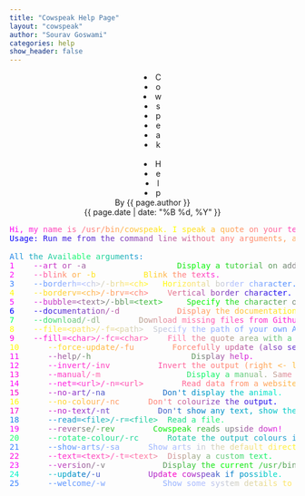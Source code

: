 ```yaml
---
title: "Cowspeak Help Page"
layout: "cowspeak"
author: "Sourav Goswami"
categories: help
show_header: false
---
```


<center>
	<div style="user-select: none">
		<li class="lighting" style="animation-delay: 0s;">C</li>
		<li class="lighting" style="animation-delay: 0.1s;">o</li>
		<li class="lighting" style="animation-delay: 0.2s;">w</li>
		<li class="lighting" style="animation-delay: 0.3s;">s</li>
		<li class="lighting" style="animation-delay: 0.4s;">p</li>
		<li class="lighting" style="animation-delay: 0.5s;">e</li>
		<li class="lighting" style="animation-delay: 0.6s;">a</li>
		<li class="lighting" style="animation-delay: 0.7s;">k</li>
		&nbsp;&nbsp;&nbsp;&nbsp;
		<li class="lighting" style="animation-delay: 0.8s;">H</li>
		<li class="lighting" style="animation-delay: 0.9s;">e</li>
		<li class="lighting" style="animation-delay: 1s;">l</li>
		<li class="lighting" style="animation-delay: 1.1s;">p</li>
	</div>
</center>

<center><span class="rgb">By {{ page.author }}</span></center>
<center><span class="rgb">{{ page.date | date: "%B %d, %Y" }}</span></center>


<pre><font color="#FF03FB">H</font><font color="#FF0BF3">i</font><font color="#FF12EC">,</font><font color="#FF1AE4"> </font><font color="#FF21DD">m</font><font color="#FF29D5">y</font><font color="#FF30CE"> </font><font color="#FF38C6">n</font><font color="#FF3FBF">a</font><font color="#FF47B7">m</font><font color="#FF4EB0">e</font><font color="#FF56A8"> </font><font color="#FF5DA1">i</font><font color="#FF6599">s</font><font color="#FF6C92"> </font><font color="#FF748A">/</font><font color="#FF7B83">u</font><font color="#FF837B">s</font><font color="#FF8A74">r</font><font color="#FF926C">/</font><font color="#FF9965">b</font><font color="#FFA15D">i</font><font color="#FFA856">n</font><font color="#FFB04E">/</font><font color="#FFB747">c</font><font color="#FFBF3F">o</font><font color="#FFC638">w</font><font color="#FFCE30">s</font><font color="#FFD529">p</font><font color="#FFDD21">e</font><font color="#FFE41A">a</font><font color="#FFEC12">k</font><font color="#FFF30B">.</font><font color="#FFFB03"> </font><font color="#FFFF00">I</font><font color="#FFF707"> </font><font color="#FFF00F">s</font><font color="#FFE816">p</font><font color="#FFE11E">e</font><font color="#FFD925">a</font><font color="#FFD22D">k</font><font color="#FFCA34"> </font><font color="#FFC33C">a</font><font color="#FFBB43"> </font><font color="#FFB44B">q</font><font color="#FFAC52">u</font><font color="#FFA55A">o</font><font color="#FF9D61">t</font><font color="#FF9669">e</font><font color="#FF8E70"> </font><font color="#FF8778">o</font><font color="#FF7F7F">n</font><font color="#FF7887"> </font><font color="#FF708E">y</font><font color="#FF6996">o</font><font color="#FF619D">u</font><font color="#FF5AA5">r</font><font color="#FF52AC"> </font><font color="#FF4BB4">t</font><font color="#FF43BB">e</font><font color="#FF3CC3">r</font><font color="#FF34CA">m</font><font color="#FF2DD2">i</font><font color="#FF25D9">n</font><font color="#FF1EE1">a</font><font color="#FF16E8">l</font><font color="#FF0FF0">.</font>
<font color="#0000FF">U</font><font color="#0502FC">s</font><font color="#0B05F9">a</font><font color="#1108F6">g</font><font color="#160BF3">e</font><font color="#1C0EF0">:</font><font color="#2211EE"> </font><font color="#2713EB">R</font><font color="#2D16E8">u</font><font color="#3319E5">n</font><font color="#381CE2"> </font><font color="#3E1FDF">m</font><font color="#4422DD">e</font><font color="#4924DA"> </font><font color="#4F27D7">f</font><font color="#552AD4">r</font><font color="#5A2DD1">o</font><font color="#6030CE">m</font><font color="#6633CC"> </font><font color="#6B35C9">t</font><font color="#7138C6">h</font><font color="#773BC3">e</font><font color="#7C3EC0"> </font><font color="#8241BD">c</font><font color="#8844BB">o</font><font color="#8D46B8">m</font><font color="#9349B5">m</font><font color="#994CB2">a</font><font color="#9E4FAF">n</font><font color="#A452AC">d</font><font color="#AA55AA"> </font><font color="#AF57A7">l</font><font color="#B55AA4">i</font><font color="#BB5DA1">n</font><font color="#C0609E">e</font><font color="#C6639B"> </font><font color="#CC6699">w</font><font color="#D16896">i</font><font color="#D76B93">t</font><font color="#DD6E90">h</font><font color="#E2718D">o</font><font color="#E8748A">u</font><font color="#EE7788">t</font><font color="#F37985"> </font><font color="#F97C82">a</font><font color="#FF7F7F">n</font><font color="#FF827C">y</font><font color="#FF8579"> </font><font color="#FF8877">a</font><font color="#FF8A74">r</font><font color="#FF8D71">g</font><font color="#FF906E">u</font><font color="#FF936B">m</font><font color="#FF9668">e</font><font color="#FF9966">n</font><font color="#FF9B63">t</font><font color="#FF9E60">s</font><font color="#FFA15D">,</font><font color="#FFA45A"> </font><font color="#FFA757">a</font><font color="#FFAA55">n</font><font color="#FFAC52">d</font><font color="#FFAF4F"> </font><font color="#FFB24C">I</font><font color="#FFB549"> </font><font color="#FFB846">w</font><font color="#FFBB44">i</font><font color="#FFBD41">l</font><font color="#FFC03E">l</font><font color="#FFC33B"> </font><font color="#FFC638">s</font><font color="#FFC935">h</font><font color="#FFCC33">o</font><font color="#FFCE30">w</font><font color="#FFD12D"> </font><font color="#FFD42A">y</font><font color="#FFD727">o</font><font color="#FFDA24">u</font><font color="#FFDD22"> </font><font color="#FFDF1F">a</font><font color="#FFE21C"> </font><font color="#FFE519">f</font><font color="#FFE816">o</font><font color="#FFEB13">r</font><font color="#FFEE11">t</font><font color="#FFF00E">u</font><font color="#FFF30B">n</font><font color="#FFF608">e</font><font color="#FFF905">.</font>

<font color="#1E83E9">A</font><font color="#1E8CE0">l</font><font color="#1E95D7">l</font><font color="#1E9ECE"> </font><font color="#1EA7C5">t</font><font color="#1EAFBD">h</font><font color="#1EB8B4">e</font><font color="#1EC1AB"> </font><font color="#1ECAA2">A</font><font color="#1ED399">v</font><font color="#1EDB91">a</font><font color="#1EE488">i</font><font color="#1EED7F">l</font><font color="#1EF676">a</font><font color="#1EFF6E">b</font><font color="#1EFA72">l</font><font color="#1EF17B">e</font><font color="#1EE983"> </font><font color="#1EE08C">a</font><font color="#1ED795">r</font><font color="#1ECE9E">g</font><font color="#1EC5A7">u</font><font color="#1EBDAF">m</font><font color="#1EB4B8">e</font><font color="#1EABC1">n</font><font color="#1EA2CA">t</font><font color="#1E99D3">s</font><font color="#1E91DB">:</font>
<font color="#FB03FB">1</font>	<font color="#EE10EE"> </font><font color="#E717E7"> </font><font color="#E11DE1">-</font><font color="#DA24DA">-</font><font color="#D32BD3">a</font><font color="#CD31CD">r</font><font color="#C638C6">t</font><font color="#C03EC0"> </font><font color="#B945B9">o</font><font color="#B24CB2">r</font><font color="#AC52AC"> </font><font color="#A559A5">-</font><font color="#9E609E">a</font><font color="#986698"> </font><font color="#916D91"> </font><font color="#8B738B"> </font><font color="#847A84"> </font><font color="#7D817D"> </font><font color="#778777"> </font><font color="#708E70"> </font><font color="#699569"> </font><font color="#639B63"> </font><font color="#5CA25C"> </font><font color="#56A856"> </font><font color="#4FAF4F"> </font><font color="#48B648"> </font><font color="#42BC42"> </font><font color="#3BC33B"> </font><font color="#34CA34"> </font><font color="#2ED02E"> </font><font color="#27D727"> </font><font color="#21DD21"> </font><font color="#1AE41A">D</font><font color="#13EB13">i</font><font color="#0DF10D">s</font><font color="#06F806">p</font><font color="#00FF00">l</font><font color="#03FB03">a</font><font color="#09F509">y</font><font color="#10EE10"> </font><font color="#17E717">a</font><font color="#1DE11D"> </font><font color="#24DA24">t</font><font color="#2BD32B">u</font><font color="#31CD31">t</font><font color="#38C638">o</font><font color="#3EC03E">r</font><font color="#45B945">i</font><font color="#4CB24C">a</font><font color="#52AC52">l</font><font color="#59A559"> </font><font color="#609E60">o</font><font color="#669866">n</font><font color="#6D916D"> </font><font color="#738B73">a</font><font color="#7A847A">d</font><font color="#817D81">d</font><font color="#877787">i</font><font color="#8E708E">n</font><font color="#956995">g</font><font color="#9B639B"> </font><font color="#A25CA2">y</font><font color="#A856A8">o</font><font color="#AF4FAF">u</font><font color="#B648B6">r</font><font color="#BC42BC"> </font><font color="#C33BC3">o</font><font color="#CA34CA">w</font><font color="#D02ED0">n</font><font color="#D727D7"> </font><font color="#DD21DD">a</font><font color="#E41AE4">r</font><font color="#EB13EB">t</font><font color="#F10DF1">.</font>
<font color="#FF06F8">2</font>	<font color="#FF22DC"> </font><font color="#FF30CE"> </font><font color="#FF3EC0">-</font><font color="#FF4BB3">-</font><font color="#FF59A5">b</font><font color="#FF6797">l</font><font color="#FF7589">i</font><font color="#FF827C">n</font><font color="#FF906E">k</font><font color="#FF9E60"> </font><font color="#FFAC52">o</font><font color="#FFBA44">r</font><font color="#FFC737"> </font><font color="#FFD529">-</font><font color="#FFE31B">b</font>			<font color="#FFEA14">B</font><font color="#FFDC22">l</font><font color="#FFCE30">i</font><font color="#FFC03E">n</font><font color="#FFB34B">k</font><font color="#FFA559"> </font><font color="#FF9767">t</font><font color="#FF8975">h</font><font color="#FF7C82">e</font><font color="#FF6E90"> </font><font color="#FF609E">t</font><font color="#FF52AC">e</font><font color="#FF44BA">x</font><font color="#FF37C7">t</font><font color="#FF29D5">s</font><font color="#FF1BE3">.</font>
<font color="#3681FF">3</font>	<font color="#478AFF"> </font><font color="#508EFF"> </font><font color="#5892FF">-</font><font color="#6197FF">-</font><font color="#6A9BFF">b</font><font color="#729FFF">o</font><font color="#7BA4FF">r</font><font color="#84A8FF">d</font><font color="#8CACFF">e</font><font color="#95B1FF">r</font><font color="#9EB5FF">h</font><font color="#A6B9FF">=</font><font color="#AFBEFF">&lt;</font><font color="#B7C2F2">c</font><font color="#C0C6E0">h</font><font color="#C9CBCF">&gt;</font><font color="#D1CFBE">/</font><font color="#DAD3AC">-</font><font color="#E3D89B">b</font><font color="#EBDC8A">r</font><font color="#F4E079">h</font><font color="#FDE567">=</font><font color="#FFE956">&lt;</font><font color="#FFED45">c</font><font color="#FFF233">h</font><font color="#FFF622">&gt;</font><font color="#FFFA11"> </font>	<font color="#FFFC08">H</font><font color="#FFF819">o</font><font color="#FFF42B">r</font><font color="#FFEF3C">i</font><font color="#FFEB4D">z</font><font color="#FFE75F">o</font><font color="#F8E270">n</font><font color="#F0DE81">t</font><font color="#E7DA92">a</font><font color="#DED5A4">l</font><font color="#D6D1B5"> </font><font color="#CDCDC6">b</font><font color="#C4C8D8">o</font><font color="#BCC4E9">r</font><font color="#B3C0FA">d</font><font color="#ABBCFF">e</font><font color="#A2B7FF">r</font><font color="#99B3FF"> </font><font color="#91AFFF">c</font><font color="#88AAFF">h</font><font color="#7FA6FF">a</font><font color="#77A2FF">r</font><font color="#6E9DFF">a</font><font color="#6599FF">c</font><font color="#5D95FF">t</font><font color="#5490FF">e</font><font color="#4B8CFF">r</font><font color="#4388FF">.</font>
<font color="#FFFA04">4</font>	<font color="#FFF10D"> </font><font color="#FFEC12"> </font><font color="#FFE816">-</font><font color="#FFE31B">-</font><font color="#FFDF1F">b</font><font color="#FFDA24">o</font><font color="#FFD628">r</font><font color="#FFD12D">d</font><font color="#FFCC32">e</font><font color="#FFC836">r</font><font color="#FFC33B">v</font><font color="#FFBF3F">=</font><font color="#FFBA44">&lt;</font><font color="#FFB648">c</font><font color="#FFB14D">h</font><font color="#FFAD51">&gt;</font><font color="#FFA856">/</font><font color="#FFA35B">-</font><font color="#FF9F5F">b</font><font color="#FF9A64">r</font><font color="#FF9668">v</font><font color="#FF916D">=</font><font color="#FF8D71">&lt;</font><font color="#FF8876">c</font><font color="#FF847A">h</font><font color="#FF7F7F">&gt;</font>	<font color="#EC7688">V</font><font color="#E3718D">e</font><font color="#DA6D91">r</font><font color="#D16896">t</font><font color="#C8649A">i</font><font color="#BF5F9F">c</font><font color="#B65BA3">a</font><font color="#AD56A8">l</font><font color="#A351AD"> </font><font color="#9A4DB1">b</font><font color="#9148B6">o</font><font color="#8844BA">r</font><font color="#7F3FBF">d</font><font color="#763BC3">e</font><font color="#6D36C8">r</font><font color="#6432CC"> </font><font color="#5B2DD1">c</font><font color="#5128D6">h</font><font color="#4824DA">a</font><font color="#3F1FDF">r</font><font color="#361BE3">a</font><font color="#2D16E8">c</font><font color="#2412EC">t</font><font color="#1B0DF1">e</font><font color="#1209F5">r</font><font color="#0904FA">.</font>
<font color="#FB03FB">5</font>	<font color="#EE11EE"> </font><font color="#E717E7"> </font><font color="#E01EE0">-</font><font color="#D925D9">-</font><font color="#D22CD2">b</font><font color="#CC33CC">u</font><font color="#C539C5">b</font><font color="#BE40BE">b</font><font color="#B747B7">l</font><font color="#B04EB0">e</font><font color="#AA55AA">=</font><font color="#A35BA3">&lt;</font><font color="#9C629C">t</font><font color="#956995">e</font><font color="#8E708E">x</font><font color="#887788">t</font><font color="#817D81">&gt;</font><font color="#7A847A">/</font><font color="#738B73">-</font><font color="#6C926C">b</font><font color="#669966">b</font><font color="#5F9F5F">l</font><font color="#58A658">=</font><font color="#51AD51">&lt;</font><font color="#4AB44A">t</font><font color="#44BB44">e</font><font color="#3DC13D">x</font><font color="#36C836">t</font><font color="#2FCF2F">&gt;</font><font color="#28D628"> </font>	<font color="#1BE31B">S</font><font color="#14EA14">p</font><font color="#0DF10D">e</font><font color="#06F806">c</font><font color="#00FF00">i</font><font color="#03FB03">f</font><font color="#0AF40A">y</font><font color="#11EE11"> </font><font color="#17E717">t</font><font color="#1EE01E">h</font><font color="#25D925">e</font><font color="#2CD22C"> </font><font color="#33CC33">c</font><font color="#39C539">h</font><font color="#40BE40">a</font><font color="#47B747">r</font><font color="#4EB04E">a</font><font color="#55AA55">c</font><font color="#5BA35B">t</font><font color="#629C62">e</font><font color="#699569">r</font><font color="#708E70"> </font><font color="#778877">o</font><font color="#7D817D">f</font><font color="#847A84"> </font><font color="#8B738B">s</font><font color="#926C92">p</font><font color="#996699">e</font><font color="#9F5F9F">e</font><font color="#A658A6">c</font><font color="#AD51AD">h</font><font color="#B44AB4"> </font><font color="#BB44BB">b</font><font color="#C13DC1">a</font><font color="#C836C8">l</font><font color="#CF2FCF">l</font><font color="#D628D6">o</font><font color="#DD22DD">o</font><font color="#E31BE3">n</font><font color="#EA14EA">s</font><font color="#F10DF1">.</font>
<font color="#0000FF">6</font>	<font color="#1108F6"> </font><font color="#1A0DF1"> </font><font color="#2311ED">-</font><font color="#2B15E9">-</font><font color="#341AE4">d</font><font color="#3D1EE0">o</font><font color="#4623DB">c</font><font color="#4F27D7">u</font><font color="#572BD3">m</font><font color="#6030CE">e</font><font color="#6934CA">n</font><font color="#7239C5">t</font><font color="#7B3DC1">a</font><font color="#8341BD">t</font><font color="#8C46B8">i</font><font color="#954AB4">o</font><font color="#9E4FAF">n</font><font color="#A753AB">/</font><font color="#AF57A7">-</font><font color="#B85CA2">d</font><font color="#C1609E"> </font><font color="#CA6599"> </font><font color="#D36995"> </font><font color="#DB6D91"> </font><font color="#E4728C"> </font><font color="#ED7688"> </font><font color="#F67B83"> </font><font color="#FE7F7F"> </font>	<font color="#FF8876">D</font><font color="#FF8C72">i</font><font color="#FF916D">s</font><font color="#FF9569">p</font><font color="#FF9965">l</font><font color="#FF9E60">a</font><font color="#FFA25C">y</font><font color="#FFA757"> </font><font color="#FFAB53">t</font><font color="#FFAF4F">h</font><font color="#FFB44A">e</font><font color="#FFB846"> </font><font color="#FFBD41">d</font><font color="#FFC13D">o</font><font color="#FFC539">c</font><font color="#FFCA34">u</font><font color="#FFCE30">m</font><font color="#FFD32B">e</font><font color="#FFD727">n</font><font color="#FFDB23">t</font><font color="#FFE01E">a</font><font color="#FFE41A">t</font><font color="#FFE915">i</font><font color="#FFED11">o</font><font color="#FFF10D">n</font><font color="#FFF608">.</font>
<font color="#00FF64">7</font>	<font color="#12F568"> </font><font color="#1BF16A"> </font><font color="#24EC6D">-</font><font color="#2DE86F">-</font><font color="#36E371">d</font><font color="#3FDF73">o</font><font color="#48DA76">w</font><font color="#51D678">n</font><font color="#5BD17A">l</font><font color="#64CC7D">o</font><font color="#6DC87F">a</font><font color="#76C381">d</font><font color="#7FBF83">/</font><font color="#88BA86">-</font><font color="#91B688">d</font><font color="#9AB18A">l</font>		<font color="#B6A391">D</font><font color="#BF9F93">o</font><font color="#C89A96">w</font><font color="#D19698">n</font><font color="#DA919A">l</font><font color="#E38D9C">o</font><font color="#EC889F">a</font><font color="#F584A1">d</font><font color="#FF7FA3"> </font><font color="#FF7AA6">m</font><font color="#FF76A8">i</font><font color="#FF71AA">s</font><font color="#FF6DAC">s</font><font color="#FF68AF">i</font><font color="#FF64B1">n</font><font color="#FF5FB3">g</font><font color="#FF5BB5"> </font><font color="#FF56B8">f</font><font color="#FF51BA">i</font><font color="#FF4DBC">l</font><font color="#FF48BF">e</font><font color="#FF44C1">s</font><font color="#FF3FC3"> </font><font color="#FF3BC5">f</font><font color="#FF36C8">r</font><font color="#FF32CA">o</font><font color="#FF2DCC">m</font><font color="#FF28CF"> </font><font color="#FF24D1">G</font><font color="#FF1FD3">i</font><font color="#FF1BD5">t</font><font color="#FF16D8">h</font><font color="#FF12DA">u</font><font color="#FF0DDC">b</font><font color="#FF09DE">.</font>
<font color="#FFFF00">8</font>	<font color="#FFFB0F"> </font><font color="#FFF916"> </font><font color="#FFF71E">-</font><font color="#FFF525">-</font><font color="#FFF32D">f</font><font color="#FFF134">i</font><font color="#FFF03C">l</font><font color="#FFEE43">e</font><font color="#FFEC4B">=</font><font color="#FFEA52">&lt;</font><font color="#FFE85A">p</font><font color="#FFE661">a</font><font color="#FCE469">t</font><font color="#F8E270">h</font><font color="#F5E178">&gt;</font><font color="#F1DF7F">/</font><font color="#EDDD87">-</font><font color="#E9DB8E">f</font><font color="#E6D996">=</font><font color="#E2D79D">&lt;</font><font color="#DED5A5">p</font><font color="#DAD3AC">a</font><font color="#D7D2B4">t</font><font color="#D3D0BB">h</font><font color="#CFCEC3">&gt;</font>	<font color="#C8CAD2">S</font><font color="#C4C8D9">p</font><font color="#C0C6E1">e</font><font color="#BCC4E8">c</font><font color="#B9C3F0">i</font><font color="#B5C1F7">f</font><font color="#B1BFFF">y</font><font color="#ADBDFF"> </font><font color="#AABBFF">t</font><font color="#A6B9FF">h</font><font color="#A2B7FF">e</font><font color="#9EB5FF"> </font><font color="#9BB4FF">p</font><font color="#97B2FF">a</font><font color="#93B0FF">t</font><font color="#8FAEFF">h</font><font color="#8CACFF"> </font><font color="#88AAFF">o</font><font color="#84A8FF">f</font><font color="#80A6FF"> </font><font color="#7DA5FF">y</font><font color="#79A3FF">o</font><font color="#75A1FF">u</font><font color="#719FFF">r</font><font color="#6E9DFF"> </font><font color="#6A9BFF">o</font><font color="#6699FF">w</font><font color="#6297FF">n</font><font color="#5F96FF"> </font><font color="#5B94FF">A</font><font color="#5792FF">S</font><font color="#5390FF">C</font><font color="#508EFF">I</font><font color="#4C8CFF">I</font><font color="#488AFF"> </font><font color="#4488FF">a</font><font color="#4187FF">r</font><font color="#3D85FF">t</font><font color="#3983FF">.</font>
<font color="#FF03E1">9</font>	<font color="#FF0BDD"> </font><font color="#FF0FDB"> </font><font color="#FF13D9">-</font><font color="#FF16D8">-</font><font color="#FF1AD6">f</font><font color="#FF1ED4">i</font><font color="#FF22D2">l</font><font color="#FF26D0">l</font><font color="#FF29CE">=</font><font color="#FF2DCC">&lt;</font><font color="#FF31CA">c</font><font color="#FF35C8">h</font><font color="#FF39C6">a</font><font color="#FF3CC5">r</font><font color="#FF40C3">&gt;</font><font color="#FF44C1">/</font><font color="#FF48BF">-</font><font color="#FF4CBD">f</font><font color="#FF4FBB">c</font><font color="#FF53B9">=</font><font color="#FF57B7">&lt;</font><font color="#FF5BB5">c</font><font color="#FF5FB3">h</font><font color="#FF62B2">a</font><font color="#FF66B0">r</font><font color="#FF6AAE">&gt;</font>	<font color="#FF72AA">F</font><font color="#FF75A8">i</font><font color="#FF79A6">l</font><font color="#FF7DA4">l</font><font color="#FB81A2"> </font><font color="#F385A0">t</font><font color="#EB899E">h</font><font color="#E48C9D">e</font><font color="#DC909B"> </font><font color="#D59499">q</font><font color="#CD9897">u</font><font color="#C59C95">o</font><font color="#BE9F93">t</font><font color="#B6A391">e</font><font color="#AFA78F"> </font><font color="#A7AB8D">a</font><font color="#9FAF8B">r</font><font color="#98B28A">e</font><font color="#90B688">a</font><font color="#89BA86"> </font><font color="#81BE84">w</font><font color="#79C282">i</font><font color="#72C580">t</font><font color="#6AC97E">h</font><font color="#62CD7C"> </font><font color="#5BD17A">a</font><font color="#53D578"> </font><font color="#4CD877">c</font><font color="#44DC75">h</font><font color="#3CE073">a</font><font color="#35E471">r</font><font color="#2DE86F">a</font><font color="#26EB6D">c</font><font color="#1EEF6B">t</font><font color="#16F369">e</font><font color="#0FF767">r</font><font color="#07FB65">.</font>
<font color="#FFFA04">1</font><font color="#FFF608">0</font>	<font color="#FFEE10"> </font><font color="#FFEA14"> </font><font color="#FFE618">-</font><font color="#FFE21C">-</font><font color="#FFDE20">f</font><font color="#FFDA24">o</font><font color="#FFD628">r</font><font color="#FFD22C">c</font><font color="#FFCE30">e</font><font color="#FFCA34">-</font><font color="#FFC638">u</font><font color="#FFC23C">p</font><font color="#FFBE40">d</font><font color="#FFBA44">a</font><font color="#FFB648">t</font><font color="#FFB24C">e</font><font color="#FFAE50">/</font><font color="#FFAA55">-</font><font color="#FFA559">f</font><font color="#FFA15D">u</font>		<font color="#FF9569">F</font><font color="#FF916D">o</font><font color="#FF8D71">r</font><font color="#FF8975">c</font><font color="#FF8579">e</font><font color="#FF817D">f</font><font color="#FA7D81">u</font><font color="#F27985">l</font><font color="#EA7589">l</font><font color="#E2718D">y</font><font color="#DA6D91"> </font><font color="#D26995">u</font><font color="#CA6599">p</font><font color="#C2619D">d</font><font color="#BA5DA1">a</font><font color="#B259A5">t</font><font color="#AA55AA">e</font><font color="#A150AE"> </font><font color="#994CB2">(</font><font color="#9148B6">a</font><font color="#8944BA">l</font><font color="#8140BE">s</font><font color="#793CC2">o</font><font color="#7138C6"> </font><font color="#6934CA">s</font><font color="#6130CE">e</font><font color="#592CD2">e</font><font color="#5028D6"> </font><font color="#4824DA">-</font><font color="#4020DE">-</font><font color="#381CE2">u</font><font color="#3018E6">p</font><font color="#2814EA">d</font><font color="#2010EE">a</font><font color="#180CF2">t</font><font color="#1008F6">e</font><font color="#0804FA">)</font>
<font color="#F905F9">1</font><font color="#EE10EE">1</font>	<font color="#D826D8"> </font><font color="#CD31CD"> </font><font color="#C23CC2">-</font><font color="#B648B6">-</font><font color="#AB53AB">h</font><font color="#A05EA0">e</font><font color="#956995">l</font><font color="#8A748A">p</font><font color="#7F7F7F">/</font><font color="#748A74">-</font><font color="#699569">h</font><font color="#5EA05E"> </font><font color="#53AB53"> </font><font color="#48B648"> </font><font color="#3CC23C"> </font><font color="#31CD31"> </font><font color="#26D826"> </font><font color="#1BE31B"> </font><font color="#10EE10"> </font><font color="#05F905"> </font><font color="#00FF00"> </font><font color="#0BF30B"> </font><font color="#16E816"> </font><font color="#21DD21"> </font><font color="#2CD22C"> </font><font color="#37C737"> </font><font color="#42BC42"> </font><font color="#4DB14D"> </font>	<font color="#639B63">D</font><font color="#6E906E">i</font><font color="#798579">s</font><font color="#857985">p</font><font color="#906E90">l</font><font color="#9B639B">a</font><font color="#A658A6">y</font><font color="#B14DB1"> </font><font color="#BC42BC">h</font><font color="#C737C7">e</font><font color="#D22CD2">l</font><font color="#DD21DD">p</font><font color="#E816E8">.</font>
<font color="#FF03FB">1</font><font color="#FF07F7">2</font>	<font color="#FF0FEF"> </font><font color="#FF13EB"> </font><font color="#FF16E8">-</font><font color="#FF1AE4">-</font><font color="#FF1EE0">i</font><font color="#FF22DC">n</font><font color="#FF26D8">v</font><font color="#FF29D5">e</font><font color="#FF2DD1">r</font><font color="#FF31CD">t</font><font color="#FF35C9">/</font><font color="#FF39C5">-</font><font color="#FF3CC2">i</font><font color="#FF40BE">n</font><font color="#FF44BA">v</font>			<font color="#FF53AB">I</font><font color="#FF57A7">n</font><font color="#FF5BA3">v</font><font color="#FF5F9F">e</font><font color="#FF629C">r</font><font color="#FF6698">t</font><font color="#FF6A94"> </font><font color="#FF6E90">t</font><font color="#FF728C">h</font><font color="#FF7589">e</font><font color="#FF7985"> </font><font color="#FF7D81">o</font><font color="#FF817D">u</font><font color="#FF8579">t</font><font color="#FF8975">p</font><font color="#FF8C72">u</font><font color="#FF906E">t</font><font color="#FF946A"> </font><font color="#FF9866">(</font><font color="#FF9C62">r</font><font color="#FF9F5F">i</font><font color="#FFA35B">g</font><font color="#FFA757">h</font><font color="#FFAB53">t</font><font color="#FFAF4F"> </font><font color="#FFB24C">&lt;</font><font color="#FFB648">-</font><font color="#FFBA44"> </font><font color="#FFBE40">l</font><font color="#FFC23C">e</font><font color="#FFC539">f</font><font color="#FFC935">t</font><font color="#FFCD31"> </font><font color="#FFD12D">i</font><font color="#FFD529">n</font><font color="#FFD826"> </font><font color="#FFDC22">E</font><font color="#FFE01E">n</font><font color="#FFE41A">g</font><font color="#FFE816">l</font><font color="#FFEB13">i</font><font color="#FFEF0F">s</font><font color="#FFF30B">h</font><font color="#FFF707">)</font><font color="#FFFB03">!</font>
<font color="#FF03E1">1</font><font color="#FF0ADE">3</font>	<font color="#FF18D7"> </font><font color="#FF1FD3"> </font><font color="#FF25D0">-</font><font color="#FF2CCD">-</font><font color="#FF33C9">m</font><font color="#FF3AC6">a</font><font color="#FF41C2">n</font><font color="#FF48BF">u</font><font color="#FF4FBB">a</font><font color="#FF56B8">l</font><font color="#FF5DB4">/</font><font color="#FF63B1">-</font><font color="#FF6AAE">m</font><font color="#FF71AA"> </font><font color="#FF78A7"> </font><font color="#FF7FA3"> </font><font color="#F186A0"> </font><font color="#E38D9C"> </font><font color="#D59499"> </font><font color="#C79B95"> </font><font color="#BAA192"> </font><font color="#ACA88F"> </font><font color="#9EAF8B"> </font><font color="#90B688"> </font><font color="#82BD84"> </font><font color="#75C481"> </font><font color="#67CB7D"> </font><font color="#59D27A"> </font><font color="#4BD976"> </font>	<font color="#30E670">D</font><font color="#22ED6C">i</font><font color="#14F469">s</font><font color="#06FB65">p</font><font color="#00FF64">l</font><font color="#0DF867">a</font><font color="#1BF16A">y</font><font color="#29EA6E"> </font><font color="#37E371">a</font><font color="#44DC75"> </font><font color="#52D578">m</font><font color="#60CE7C">a</font><font color="#6EC77F">n</font><font color="#7CC083">u</font><font color="#89BA86">a</font><font color="#97B389">l</font><font color="#A5AC8D">.</font><font color="#B3A590"> </font><font color="#C09E94">S</font><font color="#CE9797">a</font><font color="#DC909B">m</font><font color="#EA899E">e</font><font color="#F882A2"> </font><font color="#FF7CA5">a</font><font color="#FF75A8">s</font><font color="#FF6EAC"> </font><font color="#FF67AF">d</font><font color="#FF60B3">o</font><font color="#FF59B6">c</font><font color="#FF52BA">u</font><font color="#FF4BBD">m</font><font color="#FF44C1">e</font><font color="#FF3EC4">n</font><font color="#FF37C7">t</font><font color="#FF30CB">a</font><font color="#FF29CE">t</font><font color="#FF22D2">i</font><font color="#FF1BD5">o</font><font color="#FF14D9">n</font><font color="#FF0DDC">.</font>
<font color="#FF03FB">1</font><font color="#FF07F7">4</font>	<font color="#FF0EF0"> </font><font color="#FF12EC"> </font><font color="#FF15E9">-</font><font color="#FF19E5">-</font><font color="#FF1DE1">n</font><font color="#FF20DE">e</font><font color="#FF24DA">t</font><font color="#FF28D6">=</font><font color="#FF2BD3">&lt;</font><font color="#FF2FCF">u</font><font color="#FF33CC">r</font><font color="#FF36C8">l</font><font color="#FF3AC4">&gt;</font><font color="#FF3DC1">/</font><font color="#FF41BD">-</font><font color="#FF45B9">n</font><font color="#FF48B6">=</font><font color="#FF4CB2">&lt;</font><font color="#FF50AE">u</font><font color="#FF53AB">r</font><font color="#FF57A7">l</font><font color="#FF5BA3">&gt;</font>		<font color="#FF6699">R</font><font color="#FF6995">e</font><font color="#FF6D91">a</font><font color="#FF708E">d</font><font color="#FF748A"> </font><font color="#FF7886">d</font><font color="#FF7B83">a</font><font color="#FF7F7F">t</font><font color="#FF837B">a</font><font color="#FF8678"> </font><font color="#FF8A74">f</font><font color="#FF8E70">r</font><font color="#FF916D">o</font><font color="#FF9569">m</font><font color="#FF9966"> </font><font color="#FF9C62">a</font><font color="#FFA05E"> </font><font color="#FFA35B">w</font><font color="#FFA757">e</font><font color="#FFAB53">b</font><font color="#FFAE50">s</font><font color="#FFB24C">i</font><font color="#FFB648">t</font><font color="#FFB945">e</font><font color="#FFBD41"> </font><font color="#FFC13D">(</font><font color="#FFC43A">i</font><font color="#FFC836">n</font><font color="#FFCC33"> </font><font color="#FFCF2F">c</font><font color="#FFD32B">u</font><font color="#FFD628">r</font><font color="#FFDA24">l</font><font color="#FFDE20"> </font><font color="#FFE11D">f</font><font color="#FFE519">o</font><font color="#FFE915">r</font><font color="#FFEC12">m</font><font color="#FFF00E">a</font><font color="#FFF40A">t</font><font color="#FFF707">)</font><font color="#FFFB03">.</font>
<font color="#FF00C8">1</font><font color="#F305C8">5</font>	<font color="#DD10C8"> </font><font color="#D216C8"> </font><font color="#C71BC8">-</font><font color="#BC21C8">-</font><font color="#B126C8">n</font><font color="#A62CC8">o</font><font color="#9B31C8">-</font><font color="#9037C8">a</font><font color="#853CC8">r</font><font color="#7942C8">t</font><font color="#6E48C8">/</font><font color="#634DC8">-</font><font color="#5853C8">n</font><font color="#4D58C8">a</font>			<font color="#216EC8">D</font><font color="#1674C8">o</font><font color="#0B79C8">n</font><font color="#007FC8">&apos;</font><font color="#0085C8">t</font><font color="#008AC8"> </font><font color="#0090C8">d</font><font color="#0095C8">i</font><font color="#009BC8">s</font><font color="#00A0C8">p</font><font color="#00A6C8">l</font><font color="#00ABC8">a</font><font color="#00B1C8">y</font><font color="#00B6C8"> </font><font color="#00BCC8">t</font><font color="#00C2C8">h</font><font color="#00C7C8">e</font><font color="#00CDC8"> </font><font color="#00D2C8">a</font><font color="#00D8C8">n</font><font color="#00DDC8">i</font><font color="#00E3C8">m</font><font color="#00E8C8">a</font><font color="#00EEC8">l</font><font color="#00F3C8">.</font>
<font color="#FFF905">1</font><font color="#FFF40A">6</font>	<font color="#FFEA14"> </font><font color="#FFE519"> </font><font color="#FFE01E">-</font><font color="#FFDB23">-</font><font color="#FFD628">n</font><font color="#FFD12D">o</font><font color="#FFCC33">-</font><font color="#FFC638">c</font><font color="#FFC13D">o</font><font color="#FFBC42">l</font><font color="#FFB747">o</font><font color="#FFB24C">u</font><font color="#FFAD51">r</font><font color="#FFA856">/</font><font color="#FFA35B">-</font><font color="#FF9E60">n</font><font color="#FF9966">c</font>		<font color="#FF8975">D</font><font color="#FF847A">o</font><font color="#FE7F7F">n</font><font color="#F47A84">&apos;</font><font color="#EA7589">t</font><font color="#E0708E"> </font><font color="#D66B93">c</font><font color="#CC6699">o</font><font color="#C1609E">l</font><font color="#B75BA3">o</font><font color="#AD56A8">u</font><font color="#A351AD">r</font><font color="#994CB2">i</font><font color="#8E47B7">z</font><font color="#8442BC">e</font><font color="#7A3DC1"> </font><font color="#7038C6">t</font><font color="#6633CC">h</font><font color="#5B2DD1">e</font><font color="#5128D6"> </font><font color="#4723DB">o</font><font color="#3D1EE0">u</font><font color="#3319E5">t</font><font color="#2814EA">p</font><font color="#1E0FEF">u</font><font color="#140AF4">t</font><font color="#0A05F9">.</font>
<font color="#FF00C8">1</font><font color="#F604C8">7</font>	<font color="#E50CC8"> </font><font color="#DC11C8"> </font><font color="#D315C8">-</font><font color="#CB19C8">-</font><font color="#C21EC8">n</font><font color="#B922C8">o</font><font color="#B126C8">-</font><font color="#A82BC8">t</font><font color="#9F2FC8">e</font><font color="#9733C8">x</font><font color="#8E38C8">t</font><font color="#853CC8">/</font><font color="#7D40C8">-</font><font color="#7445C8">n</font><font color="#6C49C8">t</font>			<font color="#495AC8">D</font><font color="#405FC8">o</font><font color="#3863C8">n</font><font color="#2F67C8">&apos;</font><font color="#266CC8">t</font><font color="#1E70C8"> </font><font color="#1574C8">s</font><font color="#0C79C8">h</font><font color="#047DC8">o</font><font color="#0081C8">w</font><font color="#0085C8"> </font><font color="#008AC8">a</font><font color="#008EC8">n</font><font color="#0092C8">y</font><font color="#0097C8"> </font><font color="#009BC8">t</font><font color="#009FC8">e</font><font color="#00A4C8">x</font><font color="#00A8C8">t</font><font color="#00ACC8">,</font><font color="#00B1C8"> </font><font color="#00B5C8">s</font><font color="#00B9C8">h</font><font color="#00BEC8">o</font><font color="#00C2C8">w</font><font color="#00C6C8"> </font><font color="#00CBC8">t</font><font color="#00CFC8">h</font><font color="#00D3C8">e</font><font color="#00D8C8"> </font><font color="#00DCC8">a</font><font color="#00E0C8">n</font><font color="#00E5C8">i</font><font color="#00E9C8">m</font><font color="#00EDC8">a</font><font color="#00F2C8">l</font><font color="#00F6C8">.</font>
<font color="#1E82EA">1</font><font color="#1E85E7">8</font>	<font color="#1E8BE1"> </font><font color="#1E8EDE"> </font><font color="#1E91DB">-</font><font color="#1E94D8">-</font><font color="#1E97D5">r</font><font color="#1E9AD2">e</font><font color="#1E9DCF">a</font><font color="#1EA0CC">d</font><font color="#1EA3C9">=</font><font color="#1EA6C6">&lt;</font><font color="#1EAAC3">f</font><font color="#1EADBF">i</font><font color="#1EB0BC">l</font><font color="#1EB3B9">e</font><font color="#1EB6B6">&gt;</font><font color="#1EB9B3">/</font><font color="#1EBCB0">-</font><font color="#1EBFAD">r</font><font color="#1EC2AA">=</font><font color="#1EC5A7">&lt;</font><font color="#1EC8A4">f</font><font color="#1ECBA1">i</font><font color="#1ECE9E">l</font><font color="#1ED19B">e</font><font color="#1ED498">&gt;</font>	<font color="#1EDA92">R</font><font color="#1EDD8F">e</font><font color="#1EE08C">a</font><font color="#1EE389">d</font><font color="#1EE686"> </font><font color="#1EE983">a</font><font color="#1EEC80"> </font><font color="#1EEF7D">f</font><font color="#1EF27A">i</font><font color="#1EF577">l</font><font color="#1EF874">e</font><font color="#1EFB71">.</font>
<font color="#F905F9">1</font><font color="#EF0FEF">9</font>	<font color="#DA24DA"> </font><font color="#D02ED0"> </font><font color="#C539C5">-</font><font color="#BB43BB">-</font><font color="#B04EB0">r</font><font color="#A658A6">e</font><font color="#9C629C">v</font><font color="#916D91">e</font><font color="#877787">r</font><font color="#7C827C">s</font><font color="#728C72">e</font><font color="#689668">/</font><font color="#5DA15D">-</font><font color="#53AB53">r</font><font color="#48B648">e</font><font color="#3EC03E">v</font>		<font color="#1FDF1F">C</font><font color="#14EA14">o</font><font color="#0AF40A">w</font><font color="#00FF00">s</font><font color="#05F905">p</font><font color="#0FEF0F">e</font><font color="#1AE41A">a</font><font color="#24DA24">k</font><font color="#2ED02E"> </font><font color="#39C539">r</font><font color="#43BB43">e</font><font color="#4EB04E">a</font><font color="#58A658">d</font><font color="#629C62">s</font><font color="#6D916D"> </font><font color="#778777">u</font><font color="#827C82">p</font><font color="#8C728C">s</font><font color="#966896">i</font><font color="#A15DA1">d</font><font color="#AB53AB">e</font><font color="#B648B6"> </font><font color="#C03EC0">d</font><font color="#CA34CA">o</font><font color="#D529D5">w</font><font color="#DF1FDF">n</font><font color="#EA14EA">!</font>
<font color="#1EFF6E">2</font><font color="#1EFD6F">0</font>	<font color="#1EF973"> </font><font color="#1EF775"> </font><font color="#1EF577">-</font><font color="#1EF379">-</font><font color="#1EF17B">r</font><font color="#1EEF7D">o</font><font color="#1EED7F">t</font><font color="#1EEB81">a</font><font color="#1EE983">t</font><font color="#1EE785">e</font><font color="#1EE587">-</font><font color="#1EE389">c</font><font color="#1EE28A">o</font><font color="#1EE08C">l</font><font color="#1EDE8E">o</font><font color="#1EDC90">u</font><font color="#1EDA92">r</font><font color="#1ED894">/</font><font color="#1ED696">-</font><font color="#1ED498">r</font><font color="#1ED29A">c</font>		<font color="#1ECCA0">R</font><font color="#1ECAA2">o</font><font color="#1EC8A4">t</font><font color="#1EC6A6">a</font><font color="#1EC5A7">t</font><font color="#1EC3A9">e</font><font color="#1EC1AB"> </font><font color="#1EBFAD">t</font><font color="#1EBDAF">h</font><font color="#1EBBB1">e</font><font color="#1EB9B3"> </font><font color="#1EB7B5">o</font><font color="#1EB5B7">u</font><font color="#1EB3B9">t</font><font color="#1EB1BB">p</font><font color="#1EAFBD">u</font><font color="#1EADBF">t</font><font color="#1EABC1"> </font><font color="#1EAAC3">c</font><font color="#1EA8C4">o</font><font color="#1EA6C6">l</font><font color="#1EA4C8">o</font><font color="#1EA2CA">u</font><font color="#1EA0CC">r</font><font color="#1E9ECE">s</font><font color="#1E9CD0"> </font><font color="#1E9AD2">i</font><font color="#1E98D4">n</font><font color="#1E96D6"> </font><font color="#1E94D8">e</font><font color="#1E92DA">a</font><font color="#1E90DC">c</font><font color="#1E8EDE">h</font><font color="#1E8DDF"> </font><font color="#1E8BE1">l</font><font color="#1E89E3">i</font><font color="#1E87E5">n</font><font color="#1E85E7">e</font><font color="#1E83E9">.</font>
<font color="#3681FF">2</font><font color="#3A83FF">1</font>	<font color="#4388FF"> </font><font color="#478AFF"> </font><font color="#4C8CFF">-</font><font color="#508EFF">-</font><font color="#5591FF">s</font><font color="#5993FF">h</font><font color="#5D95FF">o</font><font color="#6297FF">w</font><font color="#6699FF">-</font><font color="#6B9CFF">a</font><font color="#6F9EFF">r</font><font color="#73A0FF">t</font><font color="#78A2FF">s</font><font color="#7CA4FF">/</font><font color="#81A7FF">-</font><font color="#85A9FF">s</font><font color="#89ABFF">a</font>		<font color="#97B2FF">S</font><font color="#9BB4FF">h</font><font color="#9FB6FF">o</font><font color="#A4B8FF">w</font><font color="#A8BAFF"> </font><font color="#ADBDFF">a</font><font color="#B1BFFE">r</font><font color="#B5C1F6">t</font><font color="#BAC3ED">s</font><font color="#BEC5E4"> </font><font color="#C3C8DB">i</font><font color="#C7CAD3">n</font><font color="#CBCCCA"> </font><font color="#D0CEC1">t</font><font color="#D4D0B8">h</font><font color="#D9D3AF">e</font><font color="#DDD5A7"> </font><font color="#E1D79E">d</font><font color="#E6D995">e</font><font color="#EADB8C">f</font><font color="#EFDE83">a</font><font color="#F3E07B">u</font><font color="#F7E272">l</font><font color="#FCE469">t</font><font color="#FFE660"> </font><font color="#FFE957">d</font><font color="#FFEB4F">i</font><font color="#FFED46">r</font><font color="#FFEF3D">e</font><font color="#FFF134">c</font><font color="#FFF42B">t</font><font color="#FFF623">o</font><font color="#FFF81A">r</font><font color="#FFFA11">y</font><font color="#FFFC08">.</font>
<font color="#FF04E1">2</font><font color="#FF09DE">2</font>	<font color="#FF13D9"> </font><font color="#FF18D7"> </font><font color="#FF1DD4">-</font><font color="#FF22D2">-</font><font color="#FF27CF">t</font><font color="#FF2CCD">e</font><font color="#FF31CA">x</font><font color="#FF35C8">t</font><font color="#FF3AC6">=</font><font color="#FF3FC3">&lt;</font><font color="#FF44C1">t</font><font color="#FF49BE">e</font><font color="#FF4EBC">x</font><font color="#FF53B9">t</font><font color="#FF58B7">&gt;</font><font color="#FF5DB4">/</font><font color="#FF62B2">-</font><font color="#FF66B0">t</font><font color="#FF6BAD">=</font><font color="#FF70AB">&lt;</font><font color="#FF75A8">t</font><font color="#FF7AA6">e</font><font color="#FF7FA3">x</font><font color="#F584A1">t</font><font color="#EB899E">&gt;</font>	<font color="#D79399">D</font><font color="#CD9897">i</font><font color="#C49C95">s</font><font color="#BAA192">p</font><font color="#B0A690">l</font><font color="#A6AB8D">a</font><font color="#9CB08B">y</font><font color="#93B588"> </font><font color="#89BA86">a</font><font color="#7FBF83"> </font><font color="#75C481">c</font><font color="#6BC97E">u</font><font color="#62CD7C">s</font><font color="#58D27A">t</font><font color="#4ED777">o</font><font color="#44DC75">m</font><font color="#3AE172"> </font><font color="#31E670">t</font><font color="#27EB6D">e</font><font color="#1DF06B">x</font><font color="#13F568">t</font><font color="#09FA66">.</font>
<font color="#FB03FB">2</font><font color="#F30BF3">3</font>	<font color="#E41AE4"> </font><font color="#DC22DC"> </font><font color="#D529D5">-</font><font color="#CD31CD">-</font><font color="#C539C5">v</font><font color="#BE40BE">e</font><font color="#B648B6">r</font><font color="#AF4FAF">s</font><font color="#A757A7">i</font><font color="#9F5F9F">o</font><font color="#986698">n</font><font color="#906E90">/</font><font color="#897589">-</font><font color="#817D81">v</font>			<font color="#629C62">D</font><font color="#5BA35B">i</font><font color="#53AB53">s</font><font color="#4CB24C">p</font><font color="#44BA44">l</font><font color="#3CC23C">a</font><font color="#35C935">y</font><font color="#2DD12D"> </font><font color="#26D826">t</font><font color="#1EE01E">h</font><font color="#16E816">e</font><font color="#0FEF0F"> </font><font color="#07F707">c</font><font color="#00FF00">u</font><font color="#03FB03">r</font><font color="#0BF30B">r</font><font color="#13EB13">e</font><font color="#1AE41A">n</font><font color="#22DC22">t</font><font color="#29D529"> </font><font color="#31CD31">/</font><font color="#39C539">u</font><font color="#40BE40">s</font><font color="#48B648">r</font><font color="#4FAF4F">/</font><font color="#57A757">b</font><font color="#5F9F5F">i</font><font color="#669866">n</font><font color="#6E906E">/</font><font color="#758975">c</font><font color="#7D817D">o</font><font color="#857985">w</font><font color="#8C728C">s</font><font color="#946A94">p</font><font color="#9C629C">e</font><font color="#A35BA3">a</font><font color="#AB53AB">k</font><font color="#B24CB2"> </font><font color="#BA44BA">v</font><font color="#C23CC2">e</font><font color="#C935C9">r</font><font color="#D12DD1">s</font><font color="#D826D8">i</font><font color="#E01EE0">o</font><font color="#E816E8">n</font><font color="#EF0FEF">.</font>
<font color="#00F9C8">2</font><font color="#00EFC8">4</font>	<font color="#00D9C8"> </font><font color="#00CFC8"> </font><font color="#00C4C8">-</font><font color="#00B9C8">-</font><font color="#00AFC8">u</font><font color="#00A4C8">p</font><font color="#009AC8">d</font><font color="#008FC8">a</font><font color="#0084C8">t</font><font color="#0A7AC8">e</font><font color="#1F6FC8">/</font><font color="#3564C8">-</font><font color="#4A5AC8">u</font>			<font color="#9F2FC8">U</font><font color="#B425C8">p</font><font color="#C91AC8">d</font><font color="#DF0FC8">a</font><font color="#F405C8">t</font><font color="#FF00C8">e</font><font color="#E90AC8"> </font><font color="#D415C8">c</font><font color="#BF1FC8">o</font><font color="#AA2AC8">w</font><font color="#9435C8">s</font><font color="#7F3FC8">p</font><font color="#6A4AC8">e</font><font color="#5555C8">a</font><font color="#3F5FC8">k</font><font color="#2A6AC8"> </font><font color="#1574C8">i</font><font color="#007FC8">f</font><font color="#008AC8"> </font><font color="#0094C8">p</font><font color="#009FC8">o</font><font color="#00AAC8">s</font><font color="#00B4C8">s</font><font color="#00BFC8">i</font><font color="#00C9C8">b</font><font color="#00D4C8">l</font><font color="#00DFC8">e</font><font color="#00E9C8">.</font>
<font color="#3681FF">2</font><font color="#3A83FF">5</font>	<font color="#4388FF"> </font><font color="#478AFF"> </font><font color="#4C8CFF">-</font><font color="#508EFF">-</font><font color="#5591FF">w</font><font color="#5993FF">e</font><font color="#5D95FF">l</font><font color="#6297FF">c</font><font color="#6699FF">o</font><font color="#6B9CFF">m</font><font color="#6F9EFF">e</font><font color="#73A0FF">/</font><font color="#78A2FF">-</font><font color="#7CA4FF">w</font>			<font color="#8EADFF">S</font><font color="#92AFFF">h</font><font color="#97B2FF">o</font><font color="#9BB4FF">w</font><font color="#9FB6FF"> </font><font color="#A4B8FF">s</font><font color="#A8BAFF">o</font><font color="#ADBDFF">m</font><font color="#B1BFFE">e</font><font color="#B5C1F6"> </font><font color="#BAC3ED">s</font><font color="#BEC5E4">y</font><font color="#C3C8DB">s</font><font color="#C7CAD3">t</font><font color="#CBCCCA">e</font><font color="#D0CEC1">m</font><font color="#D4D0B8"> </font><font color="#D9D3AF">d</font><font color="#DDD5A7">e</font><font color="#E1D79E">t</font><font color="#E6D995">a</font><font color="#EADB8C">i</font><font color="#EFDE83">l</font><font color="#F3E07B">s</font><font color="#F7E272"> </font><font color="#FCE469">t</font><font color="#FFE660">o</font><font color="#FFE957"> </font><font color="#FFEB4F">t</font><font color="#FFED46">h</font><font color="#FFEF3D">e</font><font color="#FFF134"> </font><font color="#FFF42B">u</font><font color="#FFF623">s</font><font color="#FFF81A">e</font><font color="#FFFA11">r</font><font color="#FFFC08">.</font>
</pre>
